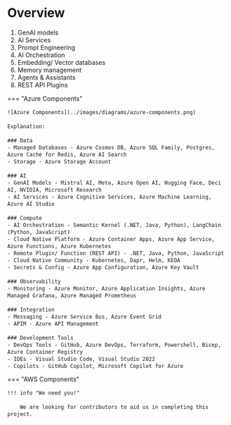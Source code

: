 # Overview

1. GenAI models
1. AI Services
1. Prompt Engineering
1. AI Orchestration 
2. Embedding/ Vector databases
1. Memory management
1. Agents & Assistants
1. REST API Plugins

=== "Azure Components"

    ![Azure Components](../images/diagrams/azure-components.png)

    Explanation:

    ### Data
    - Managed Databases - Azure Cosmos DB, Azure SQL Family, Postgres, Azure Cache for Redis, Azure AI Search
    - Storage - Azure Storage Account

    ### AI
    - GenAI Models - Mistral AI, Meta, Azure Open AI, Hugging Face, Deci AI, NVIDIA, Microsoft Research
    - AI Services - Azure Cognitive Services, Azure Machine Learning, Azure AI Studio

    ### Compute
    - AI Orchestration - Semantic Kernel (.NET, Java, Python), LangChain (Python, JavaScript)
    - Cloud Native Platform - Azure Container Apps, Azure App Service, Azure Functions, Azure Kubernetes
    - Remote Plugin/ Function (REST API) - .NET, Java, Python, JavaScript
    - Cloud Native Community - Kubernetes, Dapr, Helm, KEDA
    - Secrets & Config - Azure App Configuration, Azure Key Vault
    
    ### Observability
    - Monitoring - Azure Monitor, Azure Application Insights, Azure Managed Grafana, Azure Managed Prometheus

    ### Integration
    - Messaging - Azure Service Bus, Azure Event Grid
    - APIM - Azure API Management

    ### Development Tools
    - DevOps Tools - GitHub, Azure DevOps, Terraform, Powershell, Bicep, Azure Container Registry
    - IDEs - Visual Studio Code, Visual Studio 2022
    - Copilots - GitHub Copilot, Microsoft Copilot for Azure   

    

=== "AWS Components"

    !!! info "We need you!"
        
        We are looking for contributors to aid us in completing this project.